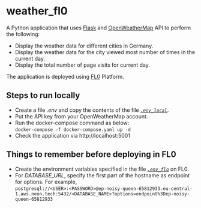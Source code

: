 # weather_fl0
A Python application that uses [Flask](https://flask.palletsprojects.com/en/2.3.x/) and [OpenWeatherMap](https://openweathermap.org/) API to perform the following:

* Display the weather data for different cities in Germany.
* Display the weather data for the city viewed most number of times in the current day.
* Display the total number of page visits for current day.

The application is deployed using [FL0](https://www.fl0.com/) Platform.

## Steps to run locally
* Create a file *.env* and copy the contents of the file *[`.env_local`](.env_local)*.
* Put the API key from your OpenWeatherMap account.
* Run the docker-compose command as below:<br/>
`docker-compose -f docker-compose.yaml up -d`
* Check the application via http://localhost:5001

## Things to remember before deploying in FL0
* Create the environment variables specified in the file *[`.env_flo`](.env_fl0)* on FL0.
* For *DATABASE_URL*, specify the first part of the hostname as endpoint for options. For example,<br/>
`postgresql://<USER>:<PASSWORD>@ep-noisy-queen-65812933.eu-central-1.aws.neon.tech:5432/<DATABASE_NAME>?options=endpoint%3Dep-noisy-queen-65812933`


